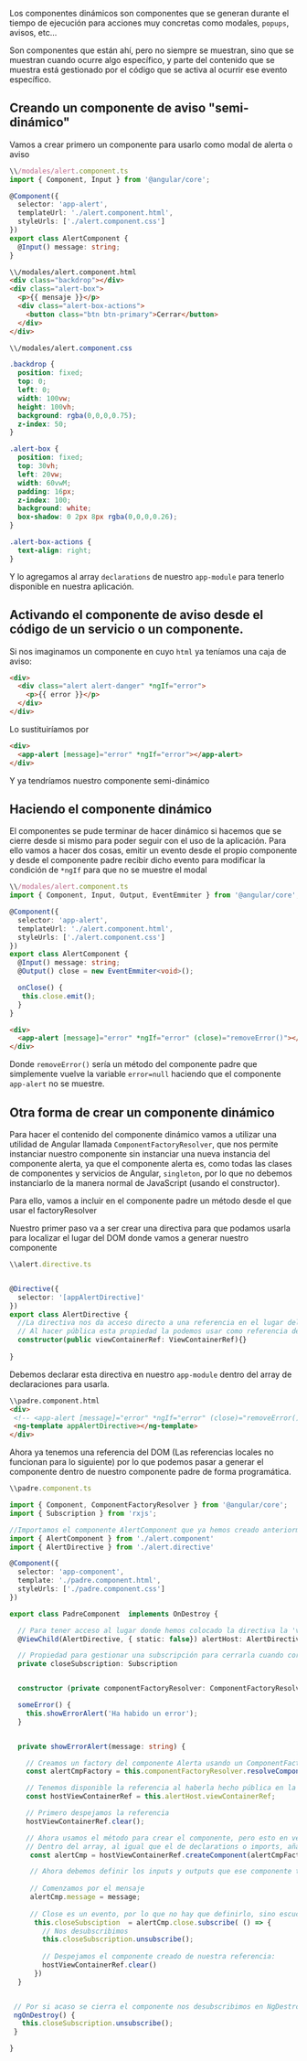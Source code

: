 
Los componentes dinámicos son componentes que se generan durante el tiempo de ejecución para acciones muy concretas como modales, `popups`, avisos, etc...

Son componentes que están ahí, pero no siempre se muestran, sino que se muestran cuando ocurre algo específico, y parte del contenido que se muestra está gestionado por el código que se activa al ocurrir ese evento específico.


## Creando un  componente de aviso "semi-dinámico"

Vamos a crear primero un componente para usarlo como modal de alerta o aviso

```typescript
\\/modales/alert.component.ts
import { Component, Input } from '@angular/core';

@Component({
  selector: 'app-alert',
  templateUrl: './alert.component.html',
  styleUrls: ['./alert.component.css']
})
export class AlertComponent {
  @Input() message: string;
}
```

```html
\\/modales/alert.component.html
<div class="backdrop"></div>
<div class="alert-box">
  <p>{{ mensaje }}</p>
  <div class="alert-box-actions">
    <button class="btn btn-primary">Cerrar</button>
  </div>
</div>
```

```css
\\/modales/alert.component.css

.backdrop {
  position: fixed;
  top: 0;
  left: 0;
  width: 100vw;
  height: 100vh;
  background: rgba(0,0,0,0.75);
  z-index: 50;
}

.alert-box {
  position: fixed;
  top: 30vh;
  left: 20vw;
  width: 60vwM;
  padding: 16px;
  z-index: 100;
  background: white;
  box-shadow: 0 2px 8px rgba(0,0,0,0.26);
}

.alert-box-actions {
  text-align: right;
}

```


Y lo agregamos al array `declarations` de nuestro `app-module` para tenerlo disponible en nuestra aplicación.

## Activando el componente de aviso desde el código de un servicio o un componente.


Si nos imaginamos un componente en cuyo `html` ya teníamos una caja de aviso:

```html
<div>
  <div class="alert alert-danger" *ngIf="error">
    <p>{{ error }}</p>
  </div>
</div>
```

Lo sustituiríamos por

```html
<div>
  <app-alert [message]="error" *ngIf="error"></app-alert>
</div>
```

Y ya tendríamos nuestro componente semi-dinámico

## Haciendo el componente dinámico

El componentes se pude terminar de hacer dinámico si hacemos que se cierre desde si mismo para poder seguir con el uso de la aplicación. Para ello vamos a hacer dos cosas, emitir un evento desde el propio componente y desde el componente padre recibir dicho evento para modificar la condición de  `*ngIf` para que no se muestre el modal

```typescript
\\/modales/alert.component.ts
import { Component, Input, Output, EventEmmiter } from '@angular/core';

@Component({
  selector: 'app-alert',
  templateUrl: './alert.component.html',
  styleUrls: ['./alert.component.css']
})
export class AlertComponent {
  @Input() message: string;
  @Output() close = new EventEmmiter<void>();

  onClose() {
   this.close.emit();
  }
}
```

```html
<div>
  <app-alert [message]="error" *ngIf="error" (close)="removeError()"></app-alert>
</div>
```

Donde `removeError()` sería un método del componente padre que simplemente vuelve la variable `error=null` haciendo que el componente `app-alert` no se muestre.

## Otra forma de crear un componente dinámico

Para hacer el contenido del componente dinámico vamos a utilizar una utilidad de Angular llamada `ComponentFactoryResolver`, que nos permite instanciar nuestro componente sin instanciar una nueva instancia del componente alerta,  ya que el componente alerta es, como todas las clases de componentes y servicios de Angular, `singleton`, por lo que no debemos instanciarlo de la manera normal de JavaScript (usando el constructor).

Para ello, vamos a incluir en el componente padre un método desde el que usar el factoryResolver

Nuestro primer paso va a ser crear una directiva para que podamos usarla para localizar el lugar del DOM donde vamos a generar nuestro componente

```typescript
\\alert.directive.ts


@Directive({
  selector: '[appAlertDirective]'
})
export class AlertDirective {
  //La directiva nos da acceso directo a una referencia en el lugar del DOM donde se utiliza.
  // Al hacer pública esta propiedad la podemos usar como referencia desde el componente donde se use la directiva.
  constructor(public viewContainerRef: ViewContainerRef){}
  
}

```

Debemos declarar esta directiva en nuestro `app-module` dentro del array de declaraciones para usarla.

```html
\\padre.component.html
<div>
 <!-- <app-alert [message]="error" *ngIf="error" (close)="removeError()"></app-alert> -->
 <ng-template appAlertDirective></ng-template>
</div>
```

Ahora ya tenemos una referencia del DOM (Las referencias locales no funcionan para lo siguiente) por lo que podemos pasar a generar el componente dentro de nuestro componente padre de forma programática.


```typescript
\\padre.component.ts

import { Component, ComponentFactoryResolver } from '@angular/core';
import { Subscription } from 'rxjs';

//Importamos el componente AlertComponent que ya hemos creado anteriormente, que vamos a usar a modo de plantilla
import { AlertComponent } from './alert.component'
import { AlertDirective } from './alert.directive'

@Component({
  selector: 'app-component',
  template: './padre.component.html',
  styleUrls: ['./padre.component.css']
})

export class PadreComponent  implements OnDestroy {

  // Para tener acceso al lugar donde hemos colocado la directiva la 'vigilamos' con un ViewChild, donde encontrará el primer sitio donde se use. Por eso debemos usar Directivas separadas para diferentes componentes dinámicos en un mismo componente.
  @ViewChild(AlertDirective, { static: false}) alertHost: AlertDirective;

  // Propiedad para gestionar una subscripción para cerrarla cuando corresponda
  private closeSubscription: Subscription


  constructor (private componentFactoryResolver: ComponentFactoryResolver){}

  someError() {
    this.showErrorAlert('Ha habido un error');
  }


  private showErrorAlert(message: string) {

	// Creamos un factory del componente Alerta usando un ComponentFactoryResolver
    const alertCmpFactory = this.componentFactoryResolver.resolveComponenteFactory(AlertComponent);

    // Tenemos disponible la referencia al haberla hecho pública en la directiva. Será donde generemos el componente
    const hostViewContainerRef = this.alertHost.viewContainerRef;

    // Primero despejamos la referencia
    hostViewContainerRef.clear();

	// Ahora usamos el método para crear el componente, pero esto en versiones antiguas de Angular (<9) nos puede dar errores por no tener declarada este "componente de entrada", para lo cual debemos agregarlo en nuestro app-module en el array de entryComponents, que es una propiedad del objeto NgModule que vamos a tener que agregar si no tenemos.
	// Dentro del array, al igual que el de declarations o imports, añadimos el nombre del componente: AlertComponent.
	 const alertCmp = hostViewContainerRef.createComponent(alertCmpFactory);

     // Ahora debemos definir los inputs y outputs que ese componente tiene
     
     // Comenzamos por el mensaje 
     alertCmp.message = message;
     
     // Close es un evento, por lo que no hay que definirlo, sino escucharlo, por lo que nos subscribimos a él.
      this.closeSubsciption  = alertCmp.close.subscribe( () => {
		// Nos desubscribimos
		this.closeSubscription.unsubscribe();
        
        // Despejamos el componente creado de nuestra referencia:
        hostViewContainerRef.clear()
      })
  }


 // Por si acaso se cierra el componente nos desubscribimos en NgDestroy
 ngOnDestroy() {
   this.closeSubscription.unsubscribe();
 }

}

```
